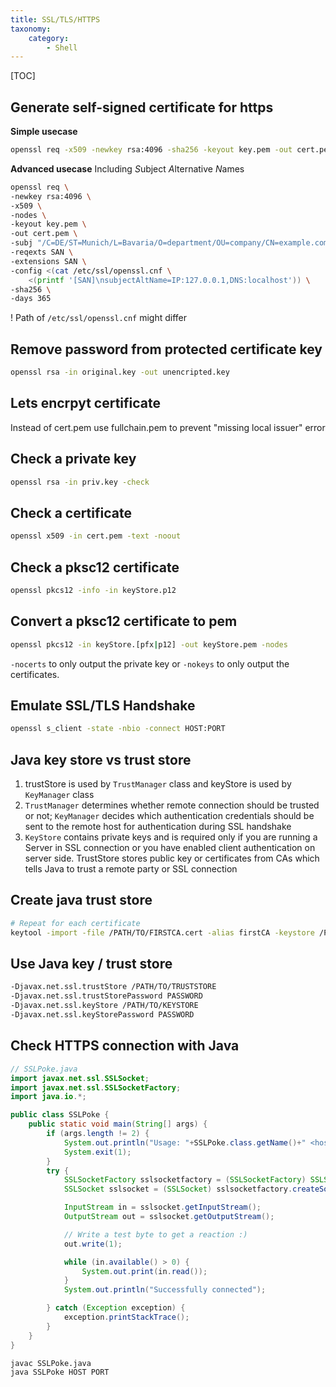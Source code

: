 ```yaml
---
title: SSL/TLS/HTTPS
taxonomy:
    category:
        - Shell
---
```


[TOC]

## Generate self-signed certificate for https
**Simple usecase**
```bash
openssl req -x509 -newkey rsa:4096 -sha256 -keyout key.pem -out cert.pem -days 365
```

**Advanced usecase**
Including *S*ubject *A*lternative *N*ames
```bash
openssl req \
-newkey rsa:4096 \
-x509 \
-nodes \
-keyout key.pem \
-out cert.pem \
-subj "/C=DE/ST=Munich/L=Bavaria/O=department/OU=company/CN=example.com" \
-reqexts SAN \
-extensions SAN \
-config <(cat /etc/ssl/openssl.cnf \
    <(printf '[SAN]\nsubjectAltName=IP:127.0.0.1,DNS:localhost')) \
-sha256 \
-days 365
```
! Path of `/etc/ssl/openssl.cnf` might differ

## Remove password from protected certificate key
```bash
openssl rsa -in original.key -out unencripted.key
```
## Lets encrpyt certificate
Instead of cert.pem use fullchain.pem to prevent "missing local issuer" error

## Check a private key
```bash
openssl rsa -in priv.key -check
```

## Check a certificate
```bash
openssl x509 -in cert.pem -text -noout
```

## Check a pksc12 certificate
```bash
openssl pkcs12 -info -in keyStore.p12
```

## Convert a pksc12 certificate to pem
```bash
openssl pkcs12 -in keyStore.[pfx|p12] -out keyStore.pem -nodes
```
`-nocerts` to only output the private key or `-nokeys` to only output the certificates.

## Emulate SSL/TLS Handshake
```bash
openssl s_client -state -nbio -connect HOST:PORT
```

## Java key store vs trust store

1. trustStore is used by `TrustManager` class and keyStore is used by `KeyManager` class
1. `TrustManager` determines whether remote connection should be trusted or not; `KeyManager` decides which authentication credentials should be sent to the remote host for authentication during SSL handshake
1. `KeyStore` contains private keys and is required only if you are running a Server in SSL connection or you have enabled client authentication on server side. TrustStore stores public key or certificates from CAs which tells Java to trust a remote party or SSL connection

## Create java trust store
```bash
# Repeat for each certificate
keytool -import -file /PATH/TO/FIRSTCA.cert -alias firstCA -keystore /PATH/TO/TRUSTSTORE
```

## Use Java key / trust store
```bash
-Djavax.net.ssl.trustStore /PATH/TO/TRUSTSTORE
-Djavax.net.ssl.trustStorePassword PASSWORD
-Djavax.net.ssl.keyStore /PATH/TO/KEYSTORE
-Djavax.net.ssl.keyStorePassword PASSWORD
```

## Check HTTPS connection with Java

```java
// SSLPoke.java
import javax.net.ssl.SSLSocket;
import javax.net.ssl.SSLSocketFactory;
import java.io.*;

public class SSLPoke {
    public static void main(String[] args) {
        if (args.length != 2) {
            System.out.println("Usage: "+SSLPoke.class.getName()+" <host> <port>");
            System.exit(1);
        }
        try {
            SSLSocketFactory sslsocketfactory = (SSLSocketFactory) SSLSocketFactory.getDefault();
            SSLSocket sslsocket = (SSLSocket) sslsocketfactory.createSocket(args[0], Integer.parseInt(args[1]));

            InputStream in = sslsocket.getInputStream();
            OutputStream out = sslsocket.getOutputStream();

            // Write a test byte to get a reaction :)
            out.write(1);

            while (in.available() > 0) {
                System.out.print(in.read());
            }
            System.out.println("Successfully connected");

        } catch (Exception exception) {
            exception.printStackTrace();
        }
    }
}
```
```bash
javac SSLPoke.java
java SSLPoke HOST PORT
```